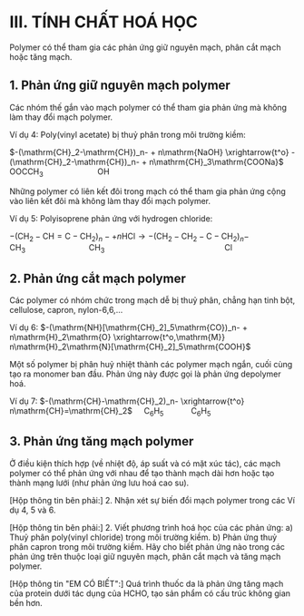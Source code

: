 # III. TÍNH CHẤT HOÁ HỌC

Polymer có thể tham gia các phản ứng giữ nguyên mạch, phân cắt mạch hoặc tăng mạch.

## 1. Phản ứng giữ nguyên mạch polymer

Các nhóm thế gắn vào mạch polymer có thể tham gia phản ứng mà không làm thay đổi mạch polymer.

Ví dụ 4: Poly(vinyl acetate) bị thuỷ phân trong môi trường kiềm:

$-(\mathrm{CH}_2-\mathrm{CH})_n- + n\mathrm{NaOH} \xrightarrow{t^o} -(\mathrm{CH}_2-\mathrm{CH})_n- + n\mathrm{CH}_3\mathrm{COONa}$
$\quad \mathrm{OOCCH}_3 \qquad\qquad\qquad \mathrm{OH}$

Những polymer có liên kết đôi trong mạch có thể tham gia phản ứng cộng vào liên kết đôi mà không làm thay đổi mạch polymer.

Ví dụ 5: Polyisoprene phản ứng với hydrogen chloride:

$-(\mathrm{CH}_2-\mathrm{CH}=\mathrm{C}-\mathrm{CH}_2)_n- + n\mathrm{HCl} \rightarrow -(\mathrm{CH}_2-\mathrm{CH}_2-\mathrm{C}-\mathrm{CH}_2)_n-$
$\qquad\qquad \mathrm{CH}_3 \qquad\qquad\qquad\quad \mathrm{CH}_3$
$\qquad\qquad\qquad\qquad\qquad\qquad\quad \mathrm{Cl}$

## 2. Phản ứng cắt mạch polymer

Các polymer có nhóm chức trong mạch dễ bị thuỷ phân, chẳng hạn tinh bột, cellulose, capron, nylon-6,6,...

Ví dụ 6: $-(\mathrm{NH}[\mathrm{CH}_2]_5\mathrm{CO})_n- + n\mathrm{H}_2\mathrm{O} \xrightarrow{t^o,\mathrm{M}} n\mathrm{H}_2\mathrm{N}[\mathrm{CH}_2]_5\mathrm{COOH}$

Một số polymer bị phân huỷ nhiệt thành các polymer mạch ngắn, cuối cùng tạo ra monomer ban đầu. Phản ứng này được gọi là phản ứng depolymer hoá.

Ví dụ 7: $-(\mathrm{CH}-\mathrm{CH}_2)_n- \xrightarrow{t^o} n\mathrm{CH}=\mathrm{CH}_2$
$\quad \mathrm{C}_6\mathrm{H}_5 \qquad\quad \mathrm{C}_6\mathrm{H}_5$

## 3. Phản ứng tăng mạch polymer

Ở điều kiện thích hợp (về nhiệt độ, áp suất và có mặt xúc tác), các mạch polymer có thể phản ứng với nhau để tạo thành mạch dài hơn hoặc tạo thành mạng lưới (như phản ứng lưu hoá cao su).

[Hộp thông tin bên phải:]
2. Nhận xét sự biến đổi mạch polymer trong các Ví dụ 4, 5 và 6.

[Hộp thông tin bên phải:]
2. Viết phương trình hoá học của các phản ứng:
a) Thuỷ phân poly(vinyl chloride) trong môi trường kiềm.
b) Phản ứng thuỷ phân capron trong môi trường kiềm.
Hãy cho biết phản ứng nào trong các phản ứng trên thuộc loại giữ nguyên mạch, phân cắt mạch và tăng mạch polymer.

[Hộp thông tin "EM CÓ BIẾT":]
Quá trình thuốc da là phản ứng tăng mạch của protein dưới tác dụng của HCHO, tạo sản phẩm có cấu trúc không gian bền hơn.